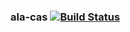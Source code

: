 ### ala-cas   [![Build Status](https://travis-ci.org/AtlasOfLivingAustralia/ala-cas.svg?branch=jasig-cas-3.5.3-update)](https://travis-ci.org/AtlasOfLivingAustralia/ala-cas)
